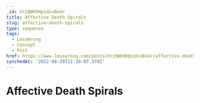 ```yaml
---
_id: XrzQW69HpidzvBxGr
title: Affective Death Spirals
slug: affective-death-spirals
type: sequence
tags:
  - LessWrong
  - Concept
  - Post
href: https://www.lesswrong.com/posts/XrzQW69HpidzvBxGr/affective-death-spirals
synchedAt: '2022-08-29T11:16:07.370Z'
---
```

# Affective Death Spirals

